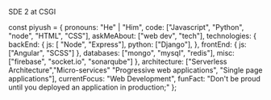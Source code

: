 SDE 2 at CSGI



const piyush = {
    pronouns: "He" | "Him",
    code: ["Javascript", "Python", "node", "HTML", "CSS"],
    askMeAbout: ["web dev", "tech"],
    technologies: {
        backEnd: {
            js: [ "Node", "Express"],
            python: ["Django"],
        },
        frontEnd: {
            js: ["Angular", "SCSS"]
        },
        databases: ["mongo", "mysql", "redis"],
        misc: ["firebase", "socket.io", "sonarqube"]
    },
    architecture: ["Serverless Architecture","Micro-services" "Progressive web applications", "Single page applications"],
    currentFocus: "Web Development",
    funFact: "Don't be proud until you deployed an application in production;"
};
